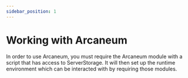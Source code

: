 ```yaml
---
sidebar_position: 1
---
```


# Working with Arcaneum
In order to use Arcaneum, you must require the Arcaneum module with a script that has access to ServerStorage. It will then set up the runtime environment which can be interacted with by requiring those modules. 